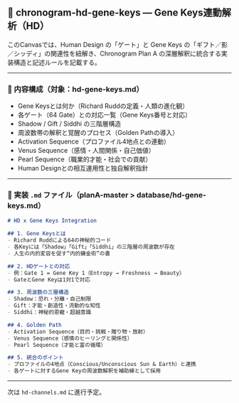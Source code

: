 ## 🧬 chronogram-hd-gene-keys — Gene Keys連動解析（HD）

このCanvasでは、Human Design の「ゲート」と Gene Keys の「ギフト／影／シッディ」の関連性を紐解き、Chronogram Plan A の深層解釈に統合する実装構造と記述ルールを記載する。

---

### 🧱 内容構成（対象：hd-gene-keys.md）

- Gene Keysとは何か（Richard Ruddの定義・人類の進化観）
- 各ゲート（64 Gate）との対応一覧（Gene Keys番号と対応）
- Shadow / Gift / Siddhi の三階層構造
- 周波数帯の解釈と覚醒のプロセス（Golden Pathの導入）
- Activation Sequence（プロファイル4地点との連動）
- Venus Sequence（感情・人間関係・自己価値）
- Pearl Sequence（職業的才能・社会での貢献）
- Human Designとの相互運用性と独自解釈指針

---

### 📄 実装 `.md` ファイル（planA-master > database/hd-gene-keys.md）

```markdown
# HD x Gene Keys Integration

## 1. Gene Keysとは
- Richard Ruddによる64の神秘的コード
- 各Keyには「Shadow」「Gift」「Siddhi」の三階層の周波数が存在
- 人生の内的変容を促す“内的錬金術”の書

## 2. HDゲートとの対応
- 例：Gate 1 = Gene Key 1（Entropy → Freshness → Beauty）
- GateとGene Keyは1対1で対応

## 3. 周波数の三層構造
- Shadow：恐れ・分離・自己制限
- Gift：才能・創造性・流動的な知性
- Siddhi：神秘的恩寵・超越意識

## 4. Golden Path
- Activation Sequence（目的・挑戦・贈り物・放射）
- Venus Sequence（感情のヒーリングと関係性）
- Pearl Sequence（才能と富の循環）

## 5. 統合のポイント
- プロファイルの4地点（Conscious/Unconscious Sun & Earth）と連携
- 各ゲートに対するGene Keyの周波数解釈を補助線として採用
```

---

次は `hd-channels.md` に進行予定。

